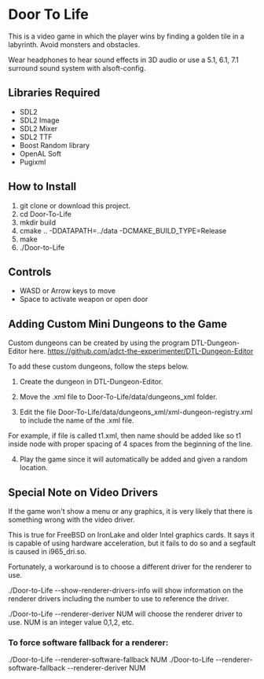 # Door To Life

This is a video game in which the player wins by finding a golden tile in a labyrinth. Avoid monsters and obstacles.

Wear headphones to hear sound effects in 3D audio or use a 5.1, 6.1, 7.1 surround sound system with alsoft-config.
## Libraries Required
- SDL2
- SDL2 Image
- SDL2 Mixer
- SDL2 TTF
- Boost Random library
- OpenAL Soft
- Pugixml

## How to Install

1. git clone or download this project.
2. cd Door-To-Life
3. mkdir build
4. cmake .. -DDATAPATH=../data -DCMAKE_BUILD_TYPE=Release
5. make
6. ./Door-to-Life


## Controls
- WASD or Arrow keys to move
- Space to activate weapon or open door

## Adding Custom Mini Dungeons to the Game

Custom dungeons can be created by using the program DTL-Dungeon-Editor here.
https://github.com/adct-the-experimenter/DTL-Dungeon-Editor

To add these custom dungeons, follow the steps below.

1. Create the dungeon in DTL-Dungeon-Editor.

2. Move the .xml file to Door-To-Life/data/dungeons_xml folder.

3. Edit the file Door-To-Life/data/dungeons_xml/xml-dungeon-registry.xml to include the name of the .xml file.

For example, if file is called t1.xml, then name should be added like so <Name>t1</Name> inside <Dungeons> node
with proper spacing of 4 spaces from the beginning of the line.

4. Play the game since it will automatically be added and given a random location.

## Special Note on Video Drivers

If the game won't show a menu or any graphics, it is very likely that there is something wrong with the video driver.

This is true for FreeBSD on IronLake and older Intel graphics cards. 
It says it is capable of using hardware acceleration, but it fails to do so and a segfault is caused in i965_dri.so.

Fortunately, a workaround is to choose a different driver for the renderer to use.

./Door-to-Life --show-renderer-drivers-info will show information on the renderer drivers including the number to use to reference the driver.

./Door-to-Life --renderer-deriver NUM will choose the renderer driver to use. NUM is an integer value 0,1,2, etc.

### To force software fallback for a renderer:
./Door-to-Life --renderer-software-fallback NUM
./Door-to-Life --renderer-software-fallback --renderer-deriver NUM
